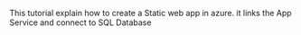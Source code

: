 This tutorial explain how to create a Static web app in azure. it links the App Service and connect to SQL Database


